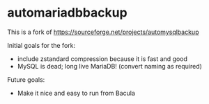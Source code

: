 # automariadbbackup

This is a fork of https://sourceforge.net/projects/automysqlbackup

Initial goals for the fork:
- include zstandard compression because it is fast and good
- MySQL is dead; long live MariaDB! (convert naming as required)

Future goals:
- Make it nice and easy to run from Bacula
